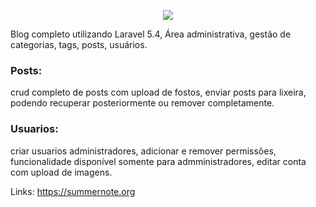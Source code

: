 <p align="center"><img src="https://laravel.com/assets/img/components/logo-laravel.svg"></p>

Blog completo utilizando Laravel 5.4, Área administrativa, gestão de categorias, tags, posts, usuários.

### Posts: 
crud completo de posts com upload de fostos, enviar posts para lixeira, podendo recuperar posteriormente
ou remover completamente. 

### Usuarios:
criar usuarios administradores, adicionar e remover permissões, funcionalidade disponível somente para admministradores,
editar conta com upload de imagens.


Links:
https://summernote.org